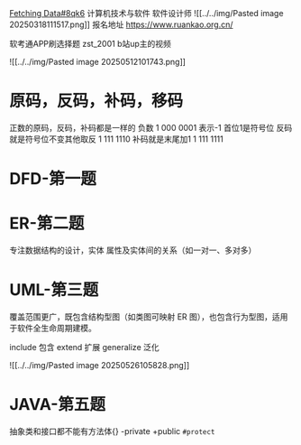 [Fetching Data#8qk6](https://www.zhihu.com/question/265032321/answer/2655639942)
计算机技术与软件
软件设计师
![[../../img/Pasted image 20250318111517.png]]
报名地址
https://www.ruankao.org.cn/


软考通APP刷选择题
zst_2001 b站up主的视频

![[../../img/Pasted image 20250512101743.png]]

# 原码，反码，补码，移码
正数的原码，反码，补码都是一样的
负数
1 000 0001 表示-1  首位1是符号位
反码就是符号位不变其他取反
1 111 1110
补码就是末尾加1
1 111 1111




# DFD-第一题


# ER-第二题
专注数据结构的设计，实体 属性及实体间的关系（如一对一、多对多）


# UML-第三题
覆盖范围更广，既包含结构型图（如类图可映射 ER 图），也包含行为型图，适用于软件全生命周期建模。

include 包含
extend 扩展
generalize 泛化

![[../../img/Pasted image 20250526105828.png]]



# JAVA-第五题
抽象类和接口都不能有方法体{}
-private
+public
`#protect`